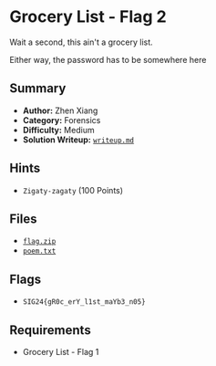 # Grocery List - Flag 2

Wait a second, this ain't a grocery list.

Either way, the password has to be somewhere here

## Summary
- **Author:** Zhen Xiang
- **Category:** Forensics
- **Difficulty:** Medium
- **Solution Writeup:** [`writeup.md`](./soln/writeup.md)

## Hints
- `Zigaty-zagaty` (100 Points)

## Files
- [`flag.zip`](./dist/flag.zip)
- [`poem.txt`](./dist/poem.txt)

## Flags
- `SIG24{gR0c_erY_l1st_maYb3_n05}`

## Requirements
- Grocery List - Flag 1
